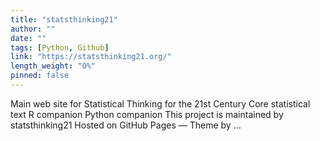 ```yaml
---
title: "statsthinking21"
author: ""
date: ""
tags: [Python, Github]
link: "https://statsthinking21.org/"
length_weight: "0%"
pinned: false
---
```


Main web site for Statistical Thinking for the 21st Century Core statistical text R companion Python companion This project is maintained by statsthinking21 Hosted on GitHub Pages — Theme by ...
